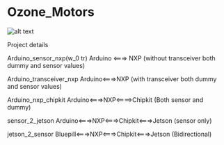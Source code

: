 # Ozone_Motors
![alt text](https://media-exp1.licdn.com/dms/image/C560BAQH-ooNACQ37Rw/company-logo_200_200/0/1600891576903?e=1630540800&v=beta&t=ay141Pclv3IZ9oz6DKtIGBVr8zvbleogYj_68O9gwB0)

Project details

Arduino_sensor_nxp(w_0 tr) Arduino <===> NXP (without transceiver both dummy and sensor values) 

Arduino_transceiver_nxp Arduino<===>NXP (with transceiver both dummy and sensor values)

Arduino_nxp_chipkit Arduino<===>NXP<====>Chipkit (Both sensor and dummy)

sensor_2_jetson Arduino<===>NXP<===>Chipkit<===>Jetson (sensor only)

jetson_2_sensor   Bluepill<===>NXP<===>Chipkit<===>Jetson (Bidirectional)